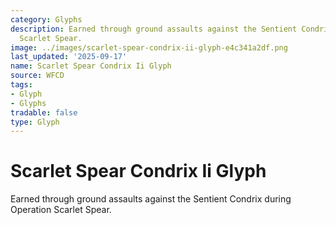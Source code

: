 ```yaml
---
category: Glyphs
description: Earned through ground assaults against the Sentient Condrix during Operation
  Scarlet Spear.
image: ../images/scarlet-spear-condrix-ii-glyph-e4c341a2df.png
last_updated: '2025-09-17'
name: Scarlet Spear Condrix Ii Glyph
source: WFCD
tags:
- Glyph
- Glyphs
tradable: false
type: Glyph
---
```


# Scarlet Spear Condrix Ii Glyph

Earned through ground assaults against the Sentient Condrix during Operation Scarlet Spear.

